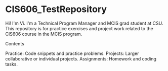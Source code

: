 # CIS606_TestRepository
Hi! I'm Vi. I'm a Technical Program Manager and MCIS grad student at CSU. This repository is for practice exercises and project work related to the CIS606 course in the MCIS program.

Contents

Practice: Code snippets and practice problems.
Projects: Larger collaborative or individual projects.
Assignments: Homework and coding tasks.
